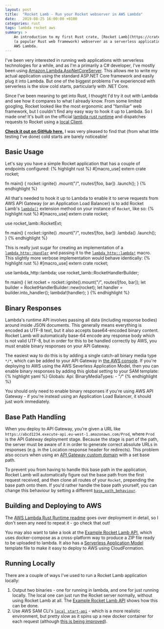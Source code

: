 ```yaml
---
layout: post
title:  "Rocket Lamb - Run your Rocket webserver in AWS Lambda"
date:   2019-08-25 16:00:00 +0100
categories: rust
tags: lambda rocket aws
summary: >
    An introduction to my first Rust crate, [Rocket Lamb](https://crates.io/crates/rocket_lamb), which lets you easily run a Rocket
    (a popular Rust web framework) webserver as a serverless application in
    AWS Lambda.
---
```


I've been very interested in running web applications with serverless technologies for a while, and as I'm a primarily a C# developer, I've mostly been using [Amazon.Lambda.AspNetCoreServer](https://github.com/aws/aws-lambda-dotnet/tree/master/Libraries/src/Amazon.Lambda.AspNetCoreServer). This allows me to write my actual application using the standard ASP.NET Core framework and easily plug it into Lambda. But one of the biggest problems I've experienced with serverless is the slow cold starts, particularly with .NET Core.

Since I've been meaning to get into Rust, I thought I'd try it out with Lambda and see how it compares to what I already know. From some limited googling, Rocket looked like the most ergonomic and "familiar" web framework, but I couldn't find any easy way to hook it up to Lambda. So I made one! It's built on the official [lambda rust runtime](https://github.com/awslabs/aws-lambda-rust-runtime) and dispatches requests to Rocket using a [local Client](https://api.rocket.rs/v0.4/rocket/local/struct.Client.html).

<strong>[Check it out on GitHub here.](https://github.com/GREsau/rocket-lamb)</strong> I was very pleased to find that (from what little testing I've done) cold starts are barely noticeable!

## Basic Usage

Let's say you have a simple Rocket application that has a couple of endpoints configured:
{% highlight rust %}
#[macro_use]
extern crate rocket;

fn main() {
    rocket::ignite()
        .mount("/", routes![foo, bar])
        .launch();
}
{% endhighlight %}

All that's needed to hook it up to Lambda to enable it to serve requests from AWS API Gateway (or an Application Load Balancer) is to add Rocket Lamb's [`lambda()`](https://docs.rs/rocket_lamb/0.5.0/rocket_lamb/trait.RocketExt.html#tymethod.lambda) extension method on your instance of `Rocket`, like so:
{% highlight rust %}
#[macro_use]
extern crate rocket;

use rocket_lamb::RocketExt;

fn main() {
    rocket::ignite()
        .mount("/", routes![foo, bar])
        .lambda()
        .launch();
}
{% endhighlight %}

This is really just sugar for creating an implementation of a [`lambda_http::Handler`](https://docs.rs/lambda_http/0.1.1/lambda_http/trait.Handler.html) and passing it to the [`lambda_http::lambda!`](https://docs.rs/lambda_http/0.1.1/lambda_http/macro.lambda.html) macro. This slightly more verbose implementation would behave identically:
{% highlight rust %}
#[macro_use]
extern crate rocket;

use lambda_http::lambda;
use rocket_lamb::RocketHandlerBuilder;

fn main() {
    let rocket = rocket::ignite().mount("/", routes![foo, bar]);
    let builder = RocketHandlerBuilder::new(rocket);
    let handler = builder.into_handler();
    lambda!(handler);
}
{% endhighlight %}

## Binary Responses
Lambda's runtime API involves passing all data (including response bodies) around inside JSON documents. This generally means everything is encoded as UTF-8 text, but it also accepts base64-encoded binary content. Rocket Lamb will automatically base-64 encode any response body which is not valid UTF-8, but in order for this to be handled correctly by AWS, you must enable binary responses on your API Gateway.

The easiest way to do this is by adding a single catch-all binary media type `*/*`, which can be added to your API Gateway in [the AWS console](https://docs.aws.amazon.com/apigateway/latest/developerguide/api-gateway-payload-encodings-configure-with-console.html). If you're deploying to AWS using the AWS Severless Application Model, then you can enable binary responses by adding this global setting to your SAM template:
{% highlight yaml %}
Globals:
  Api:
    BinaryMediaTypes:
      - "*/*"
{% endhighlight %}

You should only need to enable binary responses if you're using AWS API Gateway - if you're instead using an Application Load Balancer, it should just work immediately.

## Base Path Handling
When you deploy to API Gateway, you're given a URL like `https://abcd1234.execute-api.eu-west-1.amazonaws.com/Prod`, where `Prod` is the API Gateway deployment stage. Because the stage is part of the path, the server must be aware of it in order to generate correct absolute URLs in responses (e.g. in the Location response header for redirects). This problem also occurs when using an [API Gateway custom domain](https://docs.aws.amazon.com/apigateway/latest/developerguide/how-to-custom-domains.html) with a set base path.

To prevent you from having to handle this base path in the application, Rocket Lamb will automatically figure out the base path from the first request received, and then clone all routes of your `Rocket`, prepending the base path onto them. If you'd rather handle the base path yourself, you can change this behaviour by setting a different [`base_path_behaviour`](https://docs.rs/rocket_lamb/0.6.0/rocket_lamb/struct.RocketHandlerBuilder.html#method.base_path_behaviour).

## Building and Deploying to AWS
The [AWS Lambda Rust Runtime readme](https://github.com/awslabs/aws-lambda-rust-runtime#deployment) goes over deployment in detail, so I don't seen any need to repeat it - go check that out!

You may also want to take a look at the [Example Rocket Lamb API](https://github.com/GREsau/example-rocket-lamb-api#deploying-to-aws-lambda), which uses docker-compose as a cross-platform way to produce a ZIP file ready to be uploaded to lambda. It also has a [Serverless Application Model](https://docs.aws.amazon.com/lambda/latest/dg/serverless_app.html) template file to make it easy to deploy to AWS using CloudFormation.

## Running Locally
There are a couple of ways I've used to run a Rocket Lamb application locally:
1. Output two binaries - one for running in lambda, and one for just running locally. The local one can just run the Rocket server normally, without using Rocket Lamb at all. The [Example Rocket Lamb API](https://github.com/GREsau/example-rocket-lamb-api) shows how this can be done.
2. Use AWS SAM CLI's [`local start-api`](https://docs.aws.amazon.com/serverless-application-model/latest/developerguide/sam-cli-command-reference-sam-local-start-api.html) - which is a more realistic environment, but pretty slow as it spins up a new docker container for each request (although [this is being improved](https://github.com/awslabs/aws-sam-cli/pull/1305)).
